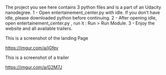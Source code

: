 The project you see here contains 3 python files and is a part of an Udacity nanodegree.
1 - Open entertainement_center.py with idle. If you don't have idle, please downloaded python before continuing.
2 - After opening idle, open entertainement_center.py , run it : Run > Run Module.
3 - Enjoy the website and all available trailers.

This is a screenshot of the landing Page

https://imgur.com/a/jGfev

This is a screenshot of a trailer

https://imgur.com/a/G2M7J
